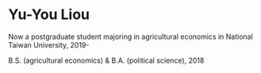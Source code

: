 # Yu-You Liou

Now a postgraduate student majoring in agricultural economics in National Taiwan University, 2019-

B.S. (agricultural economics) & B.A. (political science), 2018
